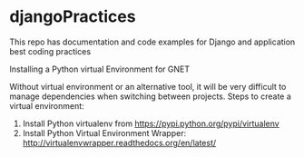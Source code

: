 djangoPractices
===============

This repo has documentation and code examples for Django and application best coding practices 



Installing a Python virtual Environment for GNET

Without virtual environment or an alternative tool, it will be very difficult to manage dependencies when
switching between projects.  Steps to create a virtual environment:

1. Install Python virtualenv from https://pypi.python.org/pypi/virtualenv
2. Install Python Virtual Environment Wrapper:  http://virtualenvwrapper.readthedocs.org/en/latest/




